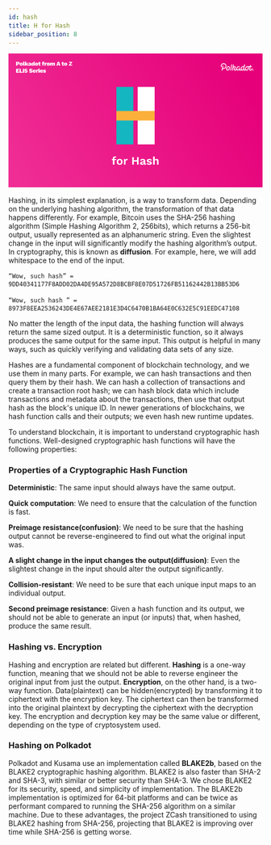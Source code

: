 ```yaml
---
id: hash
title: H for Hash
sidebar_position: 8
---
```


![H for Hash](assets/H.png)

Hashing, in its simplest explanation, is a way to transform data. Depending on the underlying hashing algorithm, the transformation of that data happens differently. For example, Bitcoin uses the SHA-256 hashing algorithm (Simple Hashing Algorithm 2, 256bits), which returns a 256-bit output, usually represented as an alphanumeric string. Even the slightest change in the input will significantly modify the hashing algorithm’s output. In cryptography, this is known as **diffusion**. For example, here, we will add whitespace to the end of the input.

    “Wow, such hash” = 9DD40341177F8ADD02DA4DE95A572D8BCBF8E07D51726FB51162442B13BB53D6

    “Wow, such hash ” = 8973F8EEA2536243DE4E67AEE2181E3D4C6470B1BA64E0C632E5C91EEDC47108

    
No matter the length of the input data, the hashing function will always return the same sized output. It is a deterministic function, so it always produces the same output for the same input. This output is helpful in many ways, such as quickly verifying and validating data sets of any size. 

Hashes are a fundamental component of blockchain technology, and we use them in many parts. For example, we can hash transactions and then query them by their hash. We can hash a collection of transactions and create a transaction root hash; we can hash block data which include transactions and metadata about the transactions, then use that output hash as the block's unique ID. In newer generations of blockchains, we hash function calls and their outputs; we even hash new runtime updates.

To understand blockchain, it is important to understand cryptographic hash functions. Well-designed cryptographic hash functions will have the following properties:

### Properties of a Cryptographic Hash Function

**Deterministic**: The same input should always have the same output.

**Quick computation**: We need to ensure that the calculation of the function is fast.

**Preimage resistance(confusion)**: We need to be sure that the hashing output cannot be reverse-engineered to find out what the original input was.

**A slight change in the input changes the output(diffusion)**: Even the slightest change in the input should alter the output significantly.

**Collision-resistant**: We need to be sure that each unique input maps to an individual output. 

**Second preimage resistance**: Given a hash function and its output, we should not be able to generate an input (or inputs) that, when hashed, produce the same result.


### Hashing vs. Encryption

Hashing and encryption are related but different. **Hashing** is a one-way function, meaning that we should not be able to reverse engineer the original input from just the output. **Encryption**, on the other hand, is a two-way function. Data(plaintext) can be hidden(encrypted) by transforming it to ciphertext with the encryption key. The ciphertext can then be transformed into the original plaintext by decrypting the ciphertext with the decryption key. The encryption and decryption key may be the same value or different, depending on the type of cryptosystem used. 

### Hashing on Polkadot

Polkadot and Kusama use an implementation called **BLAKE2b**, based on the BLAKE2 cryptographic hashing algorithm. BLAKE2 is also faster than SHA-2 and SHA-3, with similar or better security than SHA-3.  We chose BLAKE2 for its security, speed, and simplicity of implementation. The BLAKE2b implementation is optimized for 64-bit platforms and can be twice as performant compared to running the SHA-256 algorithm on a similar machine. Due to these advantages, the project ZCash transitioned to using BLAKE2 hashing from SHA-256, projecting that BLAKE2 is improving over time while SHA-256 is getting worse. 